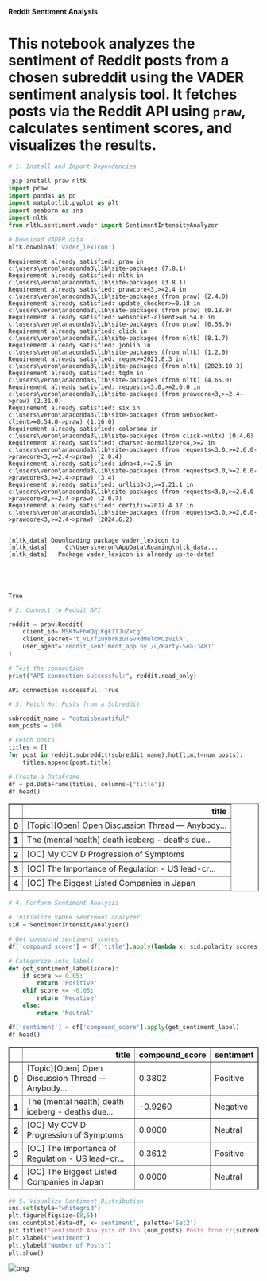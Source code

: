 **Reddit Sentiment Analysis**
# This notebook analyzes the sentiment of Reddit posts from a chosen subreddit using the VADER sentiment analysis tool. It fetches posts via the Reddit API using `praw`, calculates sentiment scores, and visualizes the results.


```python
# 1. Install and Import Dependencies

!pip install praw nltk
import praw
import pandas as pd
import matplotlib.pyplot as plt
import seaborn as sns
import nltk
from nltk.sentiment.vader import SentimentIntensityAnalyzer

# Download VADER data
nltk.download('vader_lexicon')
```

    Requirement already satisfied: praw in c:\users\veron\anaconda3\lib\site-packages (7.8.1)
    Requirement already satisfied: nltk in c:\users\veron\anaconda3\lib\site-packages (3.8.1)
    Requirement already satisfied: prawcore<3,>=2.4 in c:\users\veron\anaconda3\lib\site-packages (from praw) (2.4.0)
    Requirement already satisfied: update_checker>=0.18 in c:\users\veron\anaconda3\lib\site-packages (from praw) (0.18.0)
    Requirement already satisfied: websocket-client>=0.54.0 in c:\users\veron\anaconda3\lib\site-packages (from praw) (0.58.0)
    Requirement already satisfied: click in c:\users\veron\anaconda3\lib\site-packages (from nltk) (8.1.7)
    Requirement already satisfied: joblib in c:\users\veron\anaconda3\lib\site-packages (from nltk) (1.2.0)
    Requirement already satisfied: regex>=2021.8.3 in c:\users\veron\anaconda3\lib\site-packages (from nltk) (2023.10.3)
    Requirement already satisfied: tqdm in c:\users\veron\anaconda3\lib\site-packages (from nltk) (4.65.0)
    Requirement already satisfied: requests<3.0,>=2.6.0 in c:\users\veron\anaconda3\lib\site-packages (from prawcore<3,>=2.4->praw) (2.31.0)
    Requirement already satisfied: six in c:\users\veron\anaconda3\lib\site-packages (from websocket-client>=0.54.0->praw) (1.16.0)
    Requirement already satisfied: colorama in c:\users\veron\anaconda3\lib\site-packages (from click->nltk) (0.4.6)
    Requirement already satisfied: charset-normalizer<4,>=2 in c:\users\veron\anaconda3\lib\site-packages (from requests<3.0,>=2.6.0->prawcore<3,>=2.4->praw) (2.0.4)
    Requirement already satisfied: idna<4,>=2.5 in c:\users\veron\anaconda3\lib\site-packages (from requests<3.0,>=2.6.0->prawcore<3,>=2.4->praw) (3.4)
    Requirement already satisfied: urllib3<3,>=1.21.1 in c:\users\veron\anaconda3\lib\site-packages (from requests<3.0,>=2.6.0->prawcore<3,>=2.4->praw) (2.0.7)
    Requirement already satisfied: certifi>=2017.4.17 in c:\users\veron\anaconda3\lib\site-packages (from requests<3.0,>=2.6.0->prawcore<3,>=2.4->praw) (2024.6.2)
    

    [nltk_data] Downloading package vader_lexicon to
    [nltk_data]     C:\Users\veron\AppData\Roaming\nltk_data...
    [nltk_data]   Package vader_lexicon is already up-to-date!
    




    True




```python
# 2. Connect to Reddit API

reddit = praw.Reddit(
    client_id='MSKfwFbWQqiKgkITJuZxcg',
    client_secret='t_VLYfZuybrNzuTSvRdMuldMCzVZlA',
    user_agent='reddit_sentiment_app by /u/Party-Sea-3481'
)

# Test the connection
print("API connection successful:", reddit.read_only)
```

    API connection successful: True
    


```python
# 3. Fetch Hot Posts from a Subreddit

subreddit_name = "dataisbeautiful"
num_posts = 100

# Fetch posts
titles = []
for post in reddit.subreddit(subreddit_name).hot(limit=num_posts):
    titles.append(post.title)

# Create a DataFrame
df = pd.DataFrame(titles, columns=["title"])
df.head()
```




<div>
<style scoped>
    .dataframe tbody tr th:only-of-type {
        vertical-align: middle;
    }

    .dataframe tbody tr th {
        vertical-align: top;
    }

    .dataframe thead th {
        text-align: right;
    }
</style>
<table border="1" class="dataframe">
  <thead>
    <tr style="text-align: right;">
      <th></th>
      <th>title</th>
    </tr>
  </thead>
  <tbody>
    <tr>
      <th>0</th>
      <td>[Topic][Open] Open Discussion Thread — Anybody...</td>
    </tr>
    <tr>
      <th>1</th>
      <td>The (mental health) death iceberg - deaths due...</td>
    </tr>
    <tr>
      <th>2</th>
      <td>[OC] My COVID Progression of Symptoms</td>
    </tr>
    <tr>
      <th>3</th>
      <td>[OC] The Importance of Regulation - US lead-cr...</td>
    </tr>
    <tr>
      <th>4</th>
      <td>[OC] The Biggest Listed Companies in Japan</td>
    </tr>
  </tbody>
</table>
</div>




```python
# 4. Perform Sentiment Analysis

# Initialize VADER sentiment analyzer
sid = SentimentIntensityAnalyzer()

# Get compound sentiment scores
df['compound_score'] = df['title'].apply(lambda x: sid.polarity_scores(x)['compound'])

# Categorize into labels
def get_sentiment_label(score):
    if score >= 0.05:
        return 'Positive'
    elif score <= -0.05:
        return 'Negative'
    else:
        return 'Neutral'

df['sentiment'] = df['compound_score'].apply(get_sentiment_label)
df.head()
```




<div>
<style scoped>
    .dataframe tbody tr th:only-of-type {
        vertical-align: middle;
    }

    .dataframe tbody tr th {
        vertical-align: top;
    }

    .dataframe thead th {
        text-align: right;
    }
</style>
<table border="1" class="dataframe">
  <thead>
    <tr style="text-align: right;">
      <th></th>
      <th>title</th>
      <th>compound_score</th>
      <th>sentiment</th>
    </tr>
  </thead>
  <tbody>
    <tr>
      <th>0</th>
      <td>[Topic][Open] Open Discussion Thread — Anybody...</td>
      <td>0.3802</td>
      <td>Positive</td>
    </tr>
    <tr>
      <th>1</th>
      <td>The (mental health) death iceberg - deaths due...</td>
      <td>-0.9260</td>
      <td>Negative</td>
    </tr>
    <tr>
      <th>2</th>
      <td>[OC] My COVID Progression of Symptoms</td>
      <td>0.0000</td>
      <td>Neutral</td>
    </tr>
    <tr>
      <th>3</th>
      <td>[OC] The Importance of Regulation - US lead-cr...</td>
      <td>0.3612</td>
      <td>Positive</td>
    </tr>
    <tr>
      <th>4</th>
      <td>[OC] The Biggest Listed Companies in Japan</td>
      <td>0.0000</td>
      <td>Neutral</td>
    </tr>
  </tbody>
</table>
</div>




```python
## 5. Visualize Sentiment Distribution
sns.set(style="whitegrid")
plt.figure(figsize=(8,5))
sns.countplot(data=df, x='sentiment', palette='Set2')
plt.title(f"Sentiment Analysis of Top {num_posts} Posts from r/{subreddit_name}")
plt.xlabel("Sentiment")
plt.ylabel("Number of Posts")
plt.show()
```


    
![png](output_5_0.png)
    



```python

```
